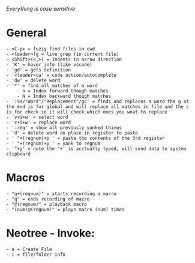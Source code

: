 *Everything is case sensitive*

# General
    - <C-p> = fuzzy find files in cwd
    - <leader>fg = live grep (in current file)
    - <Shift>(<,>) = Indents in arrow direction
    - 'K' = hover info (like vscode)
    - 'gd' = gets definition
    - '<leader>ca' = code action/autocomplete
    - 'dw' = delete word
    - '*' = find all matches of a word
        - n = Index forward though matches
        - N = Index backward though matches
    - ':%s/"Word"/"Replacement"/gc' = finds and replaces a word the g at the end is for global and will replace all matches in file and the c is for check so it will check which ones you wnat to replace
    - 'v+i+w' = select word
    - 'c+i+w' = replace word
    - ':reg' = show all previusly yanked things
    - 'd' = delete word an place in register to paste
    - ' "+(regnum)+p ' = paste the contents of the 3rd register
    - ' "+(regnum)+y ' = yank to regnum
    - '"+y' = note the '+' is acctually typed, will send data to system clipboard

# Macros
    - "q+(regnum)" = starts recording a macro
    - "q" = ends recording of macro
    - "@(regnum)" = playback macro
    - "(num)@(regnum)" = plays macro (num) times

# Neotree - Invoke: <C-n>
    - a = Create File
    - i = file/folder info
